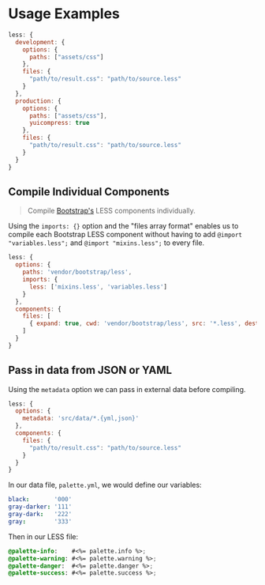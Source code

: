 # Usage Examples

```js
less: {
  development: {
    options: {
      paths: ["assets/css"]
    },
    files: {
      "path/to/result.css": "path/to/source.less"
    }
  },
  production: {
    options: {
      paths: ["assets/css"],
      yuicompress: true
    },
    files: {
      "path/to/result.css": "path/to/source.less"
    }
  }
}
```

## Compile Individual Components

> Compile [Bootstrap's](https://github.com/twbs/bootstrap) LESS components individually.

Using the `imports: {}` option and the "files array format" enables us to compile each Bootstrap
LESS component without having to add `@import "variables.less";` and `@import "mixins.less";` to
every file.

```javascript
less: {
  options: {
    paths: 'vendor/bootstrap/less',
    imports: {
      less: ['mixins.less', 'variables.less']
    }
  },
  components: {
    files: [
      { expand: true, cwd: 'vendor/bootstrap/less', src: '*.less', dest: 'assets/css/', ext: '.css' }
    ]
  }
}
```

## Pass in data from JSON or YAML

Using the `metadata` option we can pass in external data before compiling.

```javascript
less: {
  options: {
    metadata: 'src/data/*.{yml,json}'
  },
  components: {
    files: {
      "path/to/result.css": "path/to/source.less"
    }
  }
}
```

In our data file, `palette.yml`, we would define our variables:

```yaml
black:       '000'
gray-darker: '111'
gray-dark:   '222'
gray:        '333'
```
Then in our LESS file:

```scss
@palette-info:    #<%= palette.info %>;
@palette-warning: #<%= palette.warning %>;
@palette-danger:  #<%= palette.danger %>;
@palette-success: #<%= palette.success %>;
```